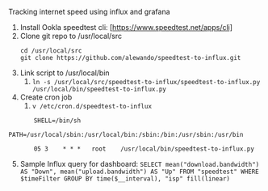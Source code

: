 Tracking internet speed using influx and grafana

1. Install Ookla speedtest cli: [https://www.speedtest.net/apps/cli]
2. Clone git repo to /usr/local/src
   ```
   cd /usr/local/src
   git clone https://github.com/alewando/speedtest-to-influx.git
   ```
3. Link script to /usr/local/bin
	1. `ln -s /usr/local/src/speedtest-to-influx/speedtest-to-influx.py /usr/local/bin/speedtest-to-influx.py `
4. Create cron job
	1. `v /etc/cron.d/speedtest-to-influx`
```
	   SHELL=/bin/sh
	   PATH=/usr/local/sbin:/usr/local/bin:/sbin:/bin:/usr/sbin:/usr/bin
	   
	   05 3    * * *   root    /usr/local/bin/speedtest-to-influx.py
``` 
5. Sample Influx query for dashboard:
   `SELECT mean("download.bandwidth") AS "Down", mean("upload.bandwidth") AS "Up" FROM "speedtest" WHERE $timeFilter GROUP BY time($__interval), "isp" fill(linear)`
